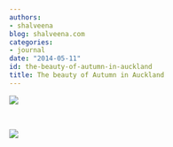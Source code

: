 ```yaml
---
authors:
- shalveena
blog: shalveena.com
categories:
- journal
date: "2014-05-11"
id: the-beauty-of-autumn-in-auckland
title: The beauty of Autumn in Auckland
---
```


[![](images/379d6-img_1184.jpg)](https://shalveena.files.wordpress.com/2014/05/379d6-img_1184.jpg)

 

[![](images/535d2-img_0949.jpg)](https://shalveena.files.wordpress.com/2014/05/535d2-img_0949.jpg)
